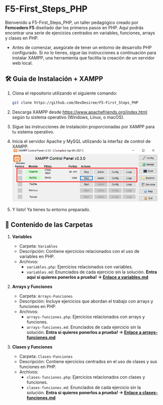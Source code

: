 # F5-First_Steps_PHP

Bienvenido a F5-First_Steps_PHP, un taller pedagógico creado por **Femcoders F5** diseñado dar los primeros pasos en PHP. Aquí podrás encontrar una serie de ejercicios centrados en variables, funciones, arrays y clases en PHP.
- Antes de comenzar, asegúrate de tener un entorno de desarrollo PHP configurado. Si no lo tienes, sigue las instrucciones a continuación para instalar XAMPP, una herramienta que facilita la creación de un servidor web local.


## 🛠 Guia de Instalación + XAMPP

1. Clona el repositorio utilizando el siguiente comando:

    ```bash
    git clone https://github.com/DevDesiree/F5-First_Steps_PHP
    ```


1. Descarga XAMPP desde https://www.apachefriends.org/index.html según tu sistema operativo (Windows, Linux, o macOS).

2. Sigue las instrucciones de instalación proporcionadas por XAMPP para tu sistema operativo.

3. Inicia el servidor Apache y MySQL utilizando la interfaz de control de XAMPP.
![Alt text](./Img%20Readme/modulos-xampp.png)

4. Y listo! Ya tienes tu entorno preparado.

## 📂 Contenido de las Carpetas

1. **Variables**
   - Carpeta: `Variables`
   - Descripción: Contiene ejercicios relacionados con el uso de variables en PHP.
   - Archivos:
     - `variables.php`: Ejercicios relacionados con variables.
     - `variables.md`: Enunciados de cada ejercicio sin la solución. **Entra aquí si quieres ponerlos a prueba! -> [Enlace a variables.md](./Variables/variables.md)**

2. **Arrays y Funciones**
   - Carpeta: `Arrays-Funciones`
   - Descripción: Incluye ejercicios que abordan el trabajo con arrays y funciones en PHP.
   - Archivos:
     - `arrays-funciones.php`: Ejercicios relacionados con arrays y funciones.
     - `arrays-funciones.md`: Enunciados de cada ejercicio sin la solución. **Entra si quieres ponerlos a prueba! -> [Enlace a arrays-funciones.md](./Arrays-Funciones/arrays-funciones.md)**

3. **Clases y Funciones**
   - Carpeta: `Clases-Funciones`
   - Descripción: Contiene ejercicios centrados en el uso de clases y sus funciones en PHP.
   - Archivos:
     - `clases-funciones.php`: Ejercicios relacionados con clases y funciones.
     - `clases-funciones.md`: Enunciados de cada ejercicio sin la solución. **Entra si quieres ponerlos a prueba! -> [Enlace a clases-funciones.md](./Clases-Funciones/clases-funciones.md)**

